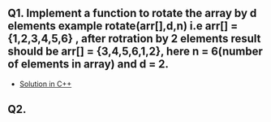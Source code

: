 ## Q1. Implement a function to rotate the array by d elements example rotate(arr[],d,n) i.e arr[] = {1,2,3,4,5,6} , after rotration by 2 elements result should be arr[] = {3,4,5,6,1,2}, here n = 6(number of elements in array) and d = 2.

- [Solution in C++]()

## Q2. 